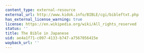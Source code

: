 ```yaml
---
content_type: external-resource
external_url: http://www.kidok.info/BIBLE/cgi/bibleftxt.php
has_external_license_warning: true
license: https://en.wikipedia.org/wiki/All_rights_reserved
status: ''
title: The Bible in Japanese
uid: ae4a1f71-c097-4133-b747-a7567056415e
wayback_url: ''
---
```

